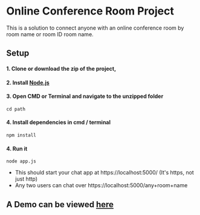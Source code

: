 # Online Conference Room Project


This is a solution to connect anyone with an online conference room by room name or room ID room name.



## Setup

#### 1. Clone or download the zip of the project,
#### 2. Install [Node.js](http://nodejs.org) 
#### 3. Open CMD or Terminal and navigate to the unzipped folder
```shell
cd path
```
#### 4.  Install dependencies in cmd / terminal
```shell
npm install
```
#### 4.  Run it

```shell
node app.js
```

- This should start your chat app at https://localhost:5000/ (It's https, not just http)
- Any two users can chat over https://localhost:5000/any+room+name

## A Demo can be viewed [here](https://hardeep-rooms.herokuapp.com)
